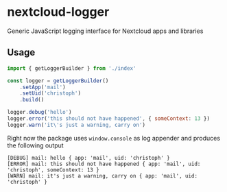 # nextcloud-logger
Generic JavaScript logging interface for Nextcloud apps and libraries

## Usage

```js
import { getLoggerBuilder } from './index'

const logger = getLoggerBuilder()
    .setApp('mail')
    .setUid('christoph')
    .build()

logger.debug('hello')
logger.error('this should not have happened', { someContext: 13 })
logger.warn('it\'s just a warning, carry on')
```

Right now the package uses `window.console` as log appender and produces the following output

```
[DEBUG] mail: hello { app: 'mail', uid: 'christoph' }
[ERROR] mail: this should not have happened { app: 'mail', uid: 'christoph', someContext: 13 }
[WARN] mail: it's just a warning, carry on { app: 'mail', uid: 'christoph' }
```
